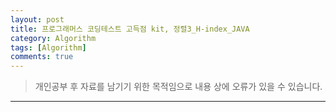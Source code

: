```yaml
---
layout: post
title: 프로그래머스 코딩테스트 고득점 kit, 정렬3_H-index_JAVA
category: Algorithm
tags: [Algorithm]
comments: true
---
```


> 개인공부 후 자료를 남기기 위한 목적임으로 내용 상에 오류가 있을 수 있습니다.      


<hr>
